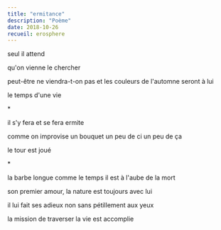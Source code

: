 ```yaml
---
title: "ermitance"
description: "Poème"
date: 2018-10-26
recueil: erosphere
---
```


seul
il attend

qu'on vienne le chercher

peut-être ne viendra-t-on pas
et les couleurs de l'automne seront à lui

le temps d'une vie

\*

il s'y fera
et se fera ermite

comme on improvise un bouquet
un peu de ci un peu de ça

le tour est joué

\*

la barbe longue comme le temps
il est à l'aube de la mort

son premier amour, la nature
est toujours avec lui

il lui fait ses adieux
non sans pétillement aux yeux

la mission de traverser la vie
est accomplie
